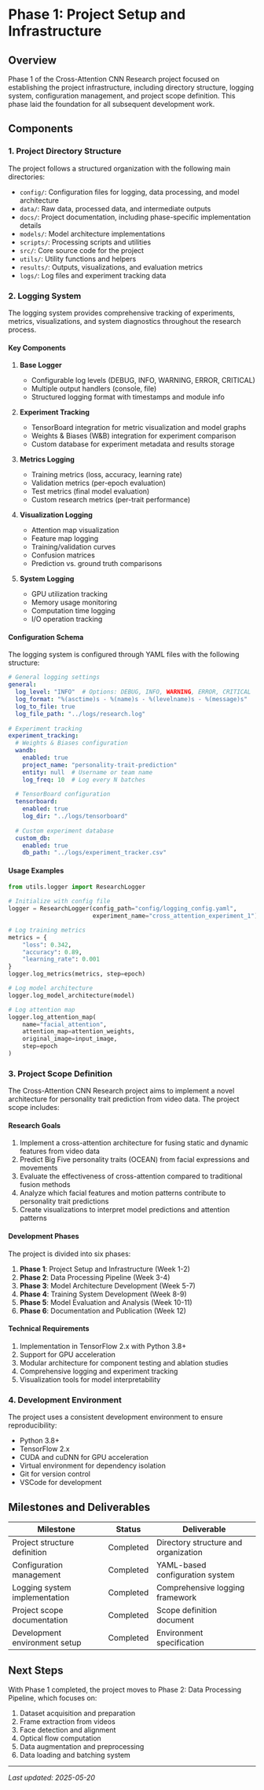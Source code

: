 # Phase 1: Project Setup and Infrastructure

## Overview

Phase 1 of the Cross-Attention CNN Research project focused on establishing the project infrastructure, including directory structure, logging system, configuration management, and project scope definition. This phase laid the foundation for all subsequent development work.

## Components

### 1. Project Directory Structure

The project follows a structured organization with the following main directories:

- `config/`: Configuration files for logging, data processing, and model architecture
- `data/`: Raw data, processed data, and intermediate outputs
- `docs/`: Project documentation, including phase-specific implementation details
- `models/`: Model architecture implementations
- `scripts/`: Processing scripts and utilities
- `src/`: Core source code for the project
- `utils/`: Utility functions and helpers
- `results/`: Outputs, visualizations, and evaluation metrics
- `logs/`: Log files and experiment tracking data

### 2. Logging System

The logging system provides comprehensive tracking of experiments, metrics, visualizations, and system diagnostics throughout the research process.

#### Key Components

1. **Base Logger**
   - Configurable log levels (DEBUG, INFO, WARNING, ERROR, CRITICAL)
   - Multiple output handlers (console, file)
   - Structured logging format with timestamps and module info

2. **Experiment Tracking**
   - TensorBoard integration for metric visualization and model graphs
   - Weights & Biases (W&B) integration for experiment comparison
   - Custom database for experiment metadata and results storage

3. **Metrics Logging**
   - Training metrics (loss, accuracy, learning rate)
   - Validation metrics (per-epoch evaluation)
   - Test metrics (final model evaluation)
   - Custom research metrics (per-trait performance)

4. **Visualization Logging**
   - Attention map visualization
   - Feature map logging
   - Training/validation curves
   - Confusion matrices
   - Prediction vs. ground truth comparisons

5. **System Logging**
   - GPU utilization tracking
   - Memory usage monitoring
   - Computation time logging
   - I/O operation tracking

#### Configuration Schema

The logging system is configured through YAML files with the following structure:

```yaml
# General logging settings
general:
  log_level: "INFO"  # Options: DEBUG, INFO, WARNING, ERROR, CRITICAL
  log_format: "%(asctime)s - %(name)s - %(levelname)s - %(message)s"
  log_to_file: true
  log_file_path: "../logs/research.log"
  
# Experiment tracking
experiment_tracking:
  # Weights & Biases configuration
  wandb:
    enabled: true
    project_name: "personality-trait-prediction"
    entity: null  # Username or team name
    log_freq: 10  # Log every N batches
    
  # TensorBoard configuration
  tensorboard:
    enabled: true
    log_dir: "../logs/tensorboard"
    
  # Custom experiment database
  custom_db:
    enabled: true
    db_path: "../logs/experiment_tracker.csv"
```

#### Usage Examples

```python
from utils.logger import ResearchLogger

# Initialize with config file
logger = ResearchLogger(config_path="config/logging_config.yaml", 
                        experiment_name="cross_attention_experiment_1")

# Log training metrics
metrics = {
    "loss": 0.342,
    "accuracy": 0.89,
    "learning_rate": 0.001
}
logger.log_metrics(metrics, step=epoch)

# Log model architecture
logger.log_model_architecture(model)

# Log attention map
logger.log_attention_map(
    name="facial_attention", 
    attention_map=attention_weights,
    original_image=input_image,
    step=epoch
)
```

### 3. Project Scope Definition

The Cross-Attention CNN Research project aims to implement a novel architecture for personality trait prediction from video data. The project scope includes:

#### Research Goals

1. Implement a cross-attention architecture for fusing static and dynamic features from video data
2. Predict Big Five personality traits (OCEAN) from facial expressions and movements
3. Evaluate the effectiveness of cross-attention compared to traditional fusion methods
4. Analyze which facial features and motion patterns contribute to personality trait predictions
5. Create visualizations to interpret model predictions and attention patterns

#### Development Phases

The project is divided into six phases:

1. **Phase 1**: Project Setup and Infrastructure (Week 1-2)
2. **Phase 2**: Data Processing Pipeline (Week 3-4)
3. **Phase 3**: Model Architecture Development (Week 5-7)
4. **Phase 4**: Training System Development (Week 8-9)
5. **Phase 5**: Model Evaluation and Analysis (Week 10-11)
6. **Phase 6**: Documentation and Publication (Week 12)

#### Technical Requirements

1. Implementation in TensorFlow 2.x with Python 3.8+
2. Support for GPU acceleration
3. Modular architecture for component testing and ablation studies
4. Comprehensive logging and experiment tracking
5. Visualization tools for model interpretability

### 4. Development Environment

The project uses a consistent development environment to ensure reproducibility:

- Python 3.8+
- TensorFlow 2.x
- CUDA and cuDNN for GPU acceleration
- Virtual environment for dependency isolation
- Git for version control
- VSCode for development

## Milestones and Deliverables

| Milestone | Status | Deliverable |
|-----------|--------|-------------|
| Project structure definition | Completed | Directory structure and organization |
| Configuration management | Completed | YAML-based configuration system |
| Logging system implementation | Completed | Comprehensive logging framework |
| Project scope documentation | Completed | Scope definition document |
| Development environment setup | Completed | Environment specification |

## Next Steps

With Phase 1 completed, the project moves to Phase 2: Data Processing Pipeline, which focuses on:

1. Dataset acquisition and preparation
2. Frame extraction from videos
3. Face detection and alignment
4. Optical flow computation
5. Data augmentation and preprocessing
6. Data loading and batching system

---
*Last updated: 2025-05-20*
